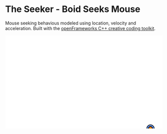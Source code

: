 # The Seeker - Boid Seeks Mouse

Mouse seeking behavious modeled using location, velocity and acceleration. Built with the [openFrameworks C++ creative coding toolkit](https://openframeworks.cc/).


![SeekerBoid.exe Demo](seeker.gif)
